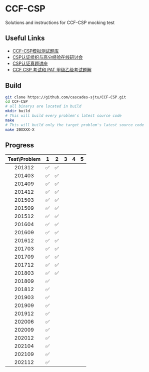 # CCF-CSP

Solutions and instructions for CCF-CSP mocking test

## Useful Links

* [CCF-CSP模拟测试题库](http://118.190.20.162/home.html)
* [CSP认证组织与高分经验在线研讨会](https://dl.ccf.org.cn/albumList/getMeetingDetail4930818217035776)
* [CSP认证真题讲座](https://dl.ccf.org.cn/albumList/getMeetingDetail4995974849611776)
* [CCF CSP 考试和 PAT 甲级乙级考试题解](https://github.com/richenyunqi/CCF-CSP-and-PAT-solution)

## Build

```bash
git clone https://github.com/cascades-sjtu/CCF-CSP.git
cd CCF-CSP
# all binarys are located in build
mkdir build
# This will build every problem's latest source code
make
# This will build only the target problem's latest source code
make 20XXXX-X
```

## Progress

| Test\Problem | 1 | 2 | 3 | 4 | 5 |
|:--------------:|:---:|:---:|:---:|:---:|:---:|
| 201312 | ✅ | ✅ | | | |
| 201403 | ✅ | ✅ | | | |
| 201409 | ✅ | ✅ | | | |
| 201412 | ✅ | ✅ | | | |
| 201503 | ✅ | ✅ | | | |
| 201509 | ✅ | ✅ | | | |
| 201512 | ✅ | ✅ | | | |
| 201604 | ✅ | ✅ | | | |
| 201609 | ✅ | ✅ | | | |
| 201612 | ✅ | ✅ | | | |
| 201703 | ✅ | ✅ | | | |
| 201709 | ✅ | ✅ | | | |
| 201712 | ✅ | ✅ | | | |
| 201803 | ✅ | ✅ | | | |
| 201809 | ✅ | | | | |
| 201812 | ✅ | | | | |
| 201903 | ✅ | | | | |
| 201909 | ✅ | | | | |
| 201912 | ✅ | | | | |
| 202006 | ✅ | | | | |
| 202009 | ✅ | | | | |
| 202012 | ✅ | | | | |
| 202104 | ✅ | | | | |
| 202109 | ✅ | | | | |
| 202112 | ✅ | | | | |
